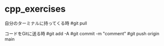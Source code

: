 # cpp_exercises

自分のターミナルに持ってくる時
#git pull 

コードをGitに送る時
#git add -A
#git commit -m "comment"
#git push origin main
